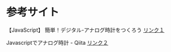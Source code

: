 # 参考サイト

【JavaScript】 簡単！デジタル-アナログ時計をつくろう
[リンク１](https://note.affi-sapo-sv.com/js-clock.php)

Javascriptでアナログ時計 - Qiita
[リンク２](https://qiita.com/ddg171/items/5974ab3328ea9e71277c)
